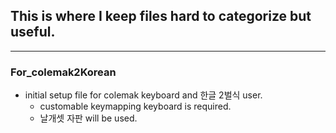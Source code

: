## This is where I keep files hard to categorize but useful.
---
### For_colemak2Korean
+ initial setup file for colemak keyboard and 한글 2벌식 user.
	- customable keymapping keyboard is required.
	- 날개셋 자판 will be used.
